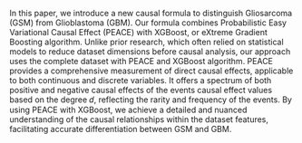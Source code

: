 In this paper, we introduce a new causal formula to distinguish Gliosarcoma (GSM) from Glioblastoma (GBM). Our formula combines Probabilistic Easy Variational Causal Effect (PEACE) with XGBoost, or eXtreme Gradient Boosting algorithm. Unlike prior research, which often relied on statistical models to reduce dataset dimensions before causal analysis, our approach uses the complete dataset with PEACE and XGBoost algorithm. PEACE provides a comprehensive measurement of direct causal effects, applicable to both continuous and discrete variables. It offers a spectrum of both positive and negative causal effects of the events causal effect values based on the degree 𝑑, reflecting the rarity and frequency of the events. By using PEACE with XGBoost, we achieve a detailed and nuanced understanding of the causal relationships within the dataset features, facilitating accurate differentiation between GSM and GBM.
